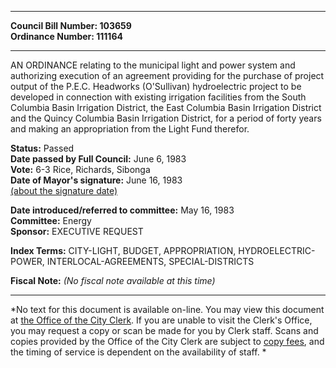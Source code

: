 * * * * *  
  
**Council Bill Number: [](#h0)[](#h2)103659**   
**Ordinance Number: 111164**  
  
* * * * *  
  
AN ORDINANCE relating to the municipal light and power system and authorizing execution of an agreement providing for the purchase of project output of the P.E.C. Headworks (O'Sullivan) hydroelectric project to be developed in connection with existing irrigation facilities from the South Columbia Basin Irrigation District, the East Columbia Basin Irrigation District and the Quincy Columbia Basin Irrigation District, for a period of forty years and making an appropriation from the Light Fund therefor.  
  
**Status:** Passed   
**Date passed by Full Council:** June 6, 1983   
**Vote:** 6-3 Rice, Richards, Sibonga   
**Date of Mayor's signature:** June 16, 1983   
[(about the signature date)](/~public/approvaldate.htm)   
  
  
**Date introduced/referred to committee:** May 16, 1983   
**Committee:** Energy   
**Sponsor:** EXECUTIVE REQUEST   
  
**Index Terms:** CITY-LIGHT, BUDGET, APPROPRIATION, HYDROELECTRIC-POWER, INTERLOCAL-AGREEMENTS, SPECIAL-DISTRICTS  
  
**Fiscal Note:** *(No fiscal note available at this time)*  
  
* * * * *  
  
*No text for this document is available on-line. You may view this document at [the Office of the City Clerk](http://www.seattle.gov/leg/clerk/contactUs.htm). If you are unable to visit the Clerk's Office, you may request a copy or scan be made for you by Clerk staff. Scans and copies provided by the Office of the City Clerk are subject to [copy fees](http://clerk.seattle.gov/~public/clerkfees.htm), and the timing of service is dependent on the availability of staff. *  
  
  
